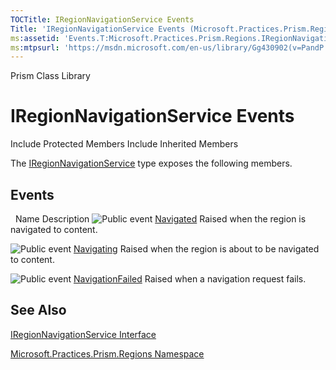 ```yaml
---
TOCTitle: IRegionNavigationService Events
Title: 'IRegionNavigationService Events (Microsoft.Practices.Prism.Regions)'
ms:assetid: 'Events.T:Microsoft.Practices.Prism.Regions.IRegionNavigationService'
ms:mtpsurl: 'https://msdn.microsoft.com/en-us/library/Gg430902(v=PandP.50)'
---
```


Prism Class Library

IRegionNavigationService Events
===============================

Include Protected Members
Include Inherited Members

The [IRegionNavigationService](https://msdn.microsoft.com/t:microsoft.practices.prism.regions.iregionnavigationservice) type exposes the following members.

Events
------

<span id="eventTableToggle"></span>
 
Name
Description
![](https://msdn.microsoft.com/en-us/Gg430902.pubevent(en-us,PandP.50).gif "Public event")
[Navigated](https://msdn.microsoft.com/e:microsoft.practices.prism.regions.iregionnavigationservice.navigated)
Raised when the region is navigated to content.

![](https://msdn.microsoft.com/en-us/Gg430902.pubevent(en-us,PandP.50).gif "Public event")
[Navigating](https://msdn.microsoft.com/e:microsoft.practices.prism.regions.iregionnavigationservice.navigating)
Raised when the region is about to be navigated to content.

![](https://msdn.microsoft.com/en-us/Gg430902.pubevent(en-us,PandP.50).gif "Public event")
[NavigationFailed](https://msdn.microsoft.com/e:microsoft.practices.prism.regions.iregionnavigationservice.navigationfailed)
Raised when a navigation request fails.

See Also
--------

<span id="seeAlsoToggle"></span>
[IRegionNavigationService Interface](https://msdn.microsoft.com/t:microsoft.practices.prism.regions.iregionnavigationservice)

[Microsoft.Practices.Prism.Regions Namespace](https://msdn.microsoft.com/n:microsoft.practices.prism.regions)
